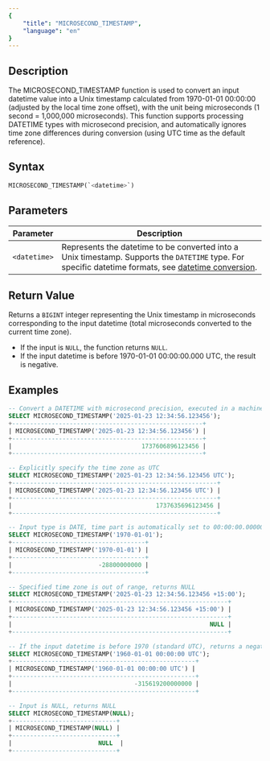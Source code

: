 ```yaml
---
{
    "title": "MICROSECOND_TIMESTAMP",
    "language": "en"
}
---
```


## Description

The MICROSECOND_TIMESTAMP function is used to convert an input datetime value into a Unix timestamp calculated from 1970-01-01 00:00:00 (adjusted by the local time zone offset), with the unit being microseconds (1 second = 1,000,000 microseconds). This function supports processing DATETIME types with microsecond precision, and automatically ignores time zone differences during conversion (using UTC time as the default reference).

## Syntax

```sql
MICROSECOND_TIMESTAMP(`<datetime>`)
```

## Parameters

| Parameter       | Description                                                                                   |
|------------------|-----------------------------------------------------------------------------------------------|
| `<datetime>`     | Represents the datetime to be converted into a Unix timestamp. Supports the `DATETIME` type. For specific datetime formats, see [datetime conversion](../../../../../current/sql-manual/basic-element/sql-data-types/conversion/datetime-conversion). |

## Return Value

Returns a `BIGINT` integer representing the Unix timestamp in microseconds corresponding to the input datetime (total microseconds converted to the current time zone).

- If the input is `NULL`, the function returns `NULL`.
- If the input datetime is before 1970-01-01 00:00:00.000 UTC, the result is negative.

## Examples

```sql
-- Convert a DATETIME with microsecond precision, executed in a machine with the East 8 time zone
SELECT MICROSECOND_TIMESTAMP('2025-01-23 12:34:56.123456');
+-----------------------------------------------------+
| MICROSECOND_TIMESTAMP('2025-01-23 12:34:56.123456') |
+-----------------------------------------------------+
|                                    1737606896123456 |
+-----------------------------------------------------+

-- Explicitly specify the time zone as UTC
SELECT MICROSECOND_TIMESTAMP('2025-01-23 12:34:56.123456 UTC');
+---------------------------------------------------------+
| MICROSECOND_TIMESTAMP('2025-01-23 12:34:56.123456 UTC') |
+---------------------------------------------------------+
|                                        1737635696123456 |
+---------------------------------------------------------+

-- Input type is DATE, time part is automatically set to 00:00:00.000000
SELECT MICROSECOND_TIMESTAMP('1970-01-01');
+-------------------------------------+
| MICROSECOND_TIMESTAMP('1970-01-01') |
+-------------------------------------+
|                        -28800000000 |
+-------------------------------------+

-- Specified time zone is out of range, returns NULL
SELECT MICROSECOND_TIMESTAMP('2025-01-23 12:34:56.123456 +15:00');
+------------------------------------------------------------+
| MICROSECOND_TIMESTAMP('2025-01-23 12:34:56.123456 +15:00') |
+------------------------------------------------------------+
|                                                       NULL |
+------------------------------------------------------------+

-- If the input datetime is before 1970 (standard UTC), returns a negative value
SELECT MICROSECOND_TIMESTAMP('1960-01-01 00:00:00 UTC');
+---------------------------------------------------+
| MICROSECOND_TIMESTAMP('1960-01-01 00:00:00 UTC') |
+---------------------------------------------------+
|                                  -315619200000000 |
+---------------------------------------------------+

-- Input is NULL, returns NULL
SELECT MICROSECOND_TIMESTAMP(NULL);
+-----------------------------+
| MICROSECOND_TIMESTAMP(NULL) |
+-----------------------------+
|                        NULL  |
+-----------------------------+
```